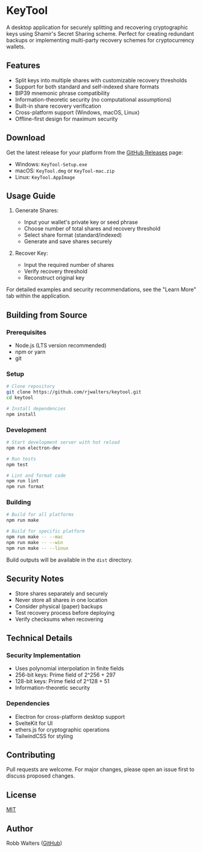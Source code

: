 # KeyTool

A desktop application for securely splitting and recovering cryptographic keys using Shamir's Secret Sharing scheme. Perfect for creating redundant backups or implementing multi-party recovery schemes for cryptocurrency wallets.

## Features

- Split keys into multiple shares with customizable recovery thresholds
- Support for both standard and self-indexed share formats
- BIP39 mnemonic phrase compatibility
- Information-theoretic security (no computational assumptions)
- Built-in share recovery verification
- Cross-platform support (Windows, macOS, Linux)
- Offline-first design for maximum security

## Download

Get the latest release for your platform from the [GitHub Releases](https://github.com/rjwalters/keytool/releases) page:

- Windows: `KeyTool-Setup.exe`
- macOS: `KeyTool.dmg` or `KeyTool-mac.zip`
- Linux: `KeyTool.AppImage`

## Usage Guide

1. Generate Shares:

   - Input your wallet's private key or seed phrase
   - Choose number of total shares and recovery threshold
   - Select share format (standard/indexed)
   - Generate and save shares securely

2. Recover Key:
   - Input the required number of shares
   - Verify recovery threshold
   - Reconstruct original key

For detailed examples and security recommendations, see the "Learn More" tab within the application.

## Building from Source

### Prerequisites

- Node.js (LTS version recommended)
- npm or yarn
- git

### Setup

```bash
# Clone repository
git clone https://github.com/rjwalters/keytool.git
cd keytool

# Install dependencies
npm install
```

### Development

```bash
# Start development server with hot reload
npm run electron-dev

# Run tests
npm test

# Lint and format code
npm run lint
npm run format
```

### Building

```bash
# Build for all platforms
npm run make

# Build for specific platform
npm run make -- --mac
npm run make -- --win
npm run make -- --linux
```

Build outputs will be available in the `dist` directory.

## Security Notes

- Store shares separately and securely
- Never store all shares in one location
- Consider physical (paper) backups
- Test recovery process before deploying
- Verify checksums when recovering

## Technical Details

### Security Implementation

- Uses polynomial interpolation in finite fields
- 256-bit keys: Prime field of 2^256 + 297
- 128-bit keys: Prime field of 2^128 + 51
- Information-theoretic security

### Dependencies

- Electron for cross-platform desktop support
- SvelteKit for UI
- ethers.js for cryptographic operations
- TailwindCSS for styling

## Contributing

Pull requests are welcome. For major changes, please open an issue first to discuss proposed changes.

## License

[MIT](LICENSE)

## Author

Robb Walters ([GitHub](https://github.com/rjwalters))
